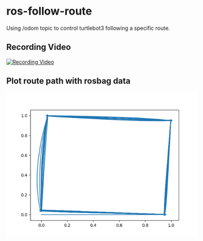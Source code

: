 # ros-follow-route
Using /odom topic to control turtlebot3 following a specific route.

## Recording Video
[![Recording Video](https://img.youtube.com/vi/enJs6nG7ZyY/hqdefault.jpg)](https://youtu.be/enJs6nG7ZyY)

## Plot route path with rosbag data
![Route Path](https://github.com/ninhnt285/ros-follow-route/blob/a097ef0b2393d60fa2e39d840fe8c1ea285c5a4d/odom_path.png)
